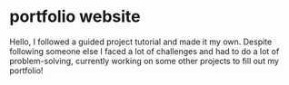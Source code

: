 # portfolio website
 
Hello, I followed a guided project tutorial and made it my own. Despite following someone else I faced a lot of challenges and had to do a lot of problem-solving, currently working on some other projects to fill out my portfolio!
